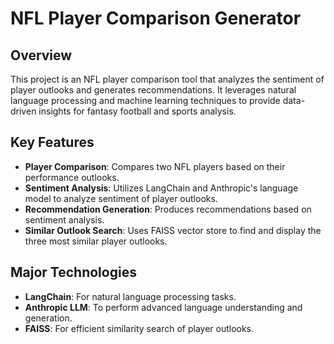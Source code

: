 # NFL Player Comparison Generator

## Overview

This project is an NFL player comparison tool that analyzes the sentiment of player outlooks and generates recommendations. It leverages natural language processing and machine learning techniques to provide data-driven insights for fantasy football and sports analysis.

## Key Features

- **Player Comparison**: Compares two NFL players based on their performance outlooks.
- **Sentiment Analysis**: Utilizes LangChain and Anthropic's language model to analyze sentiment of player outlooks.
- **Recommendation Generation**: Produces recommendations based on sentiment analysis.
- **Similar Outlook Search**: Uses FAISS vector store to find and display the three most similar player outlooks.

## Major Technologies

- **LangChain**: For natural language processing tasks.
- **Anthropic LLM**: To perform advanced language understanding and generation.
- **FAISS**: For efficient similarity search of player outlooks.
